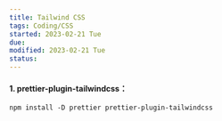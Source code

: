 ```yaml
---
title: Tailwind CSS
tags: Coding/CSS
started: 2023-02-21 Tue
due:
modified: 2023-02-21 Tue
status:
---
```

#### 1. prettier-plugin-tailwindcss：
`npm install -D prettier prettier-plugin-tailwindcss`